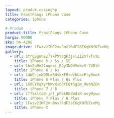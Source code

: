 ```yaml
---
layout: produk-casinghp
title: FrostFangs iPhone Case
categories: iphone

# Produk
product-title: FrostFangs iPhone Case
harga: 90000
sku: hn-4206
image-drive: 1Fwzv2IMF2muBnxl6dF28EKqKNfDZxnMq
gallery:
  - url: 1trgSgWbEZ7YkPVY8gF3jslZI2sTvfx5L
    title: iPhone 5 / 5s / SE
  - url: 1hxEuHm21ngoei_B4y3NO9VmkvV-7UDth
    title: iPhone 6 / 6s
  - url: 14WQ-joN9OLe5HskXFHtdzkUaxPtyBnoX
    title: iPhone 6 Plus / 6s Plus
  - url: 1GOEYXqXyYhWvXxOBfEQtSg2m_He6NZGn
    title: iPhone 7 / 8
  - url: 1TfSslcdB-jnf_pPSkON5WdsR-ovyMywo
    title: iPhone 7 Plus / 8 Plus
  - url: 1Fwzv2IMF2muBnxl6dF28EKqKNfDZxnMq
    title: iPhone X
---
```

